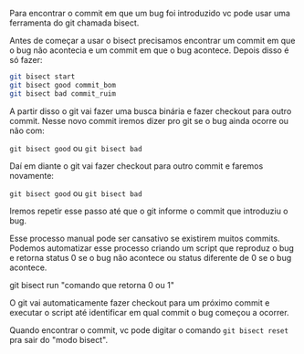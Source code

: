 

Para encontrar o commit em que um bug foi introduzido vc pode usar uma ferramenta do git chamada bisect.

Antes de começar a usar o bisect precisamos encontrar um commit em que o bug não acontecia e um commit em que o bug acontece. Depois disso é só fazer:

```bash
git bisect start
git bisect good commit_bom
git bisect bad commit_ruim
```

A partir disso o git vai fazer uma busca binária e fazer checkout para outro commit. Nesse novo commit iremos dizer pro git se o bug ainda ocorre ou não com:

`git bisect good` ou `git bisect bad`

Daí em diante o git vai fazer checkout para outro commit e faremos novamente:

`git bisect good` ou `git bisect bad`

Iremos repetir esse passo até que o git informe o commit que introduziu o bug.

Esse processo manual pode ser cansativo se existirem muitos commits. Podemos automatizar esse processo criando um script que reproduz o bug e retorna status 0 se o bug não acontece ou status diferente de 0 se o bug acontece.


git bisect run "comando que retorna 0 ou 1"

O git vai automaticamente fazer checkout para um próximo commit e executar o script até identificar em qual commit o bug começou a ocorrer.

Quando encontrar o commit, vc pode digitar o comando `git bisect reset` pra sair do "modo bisect".
